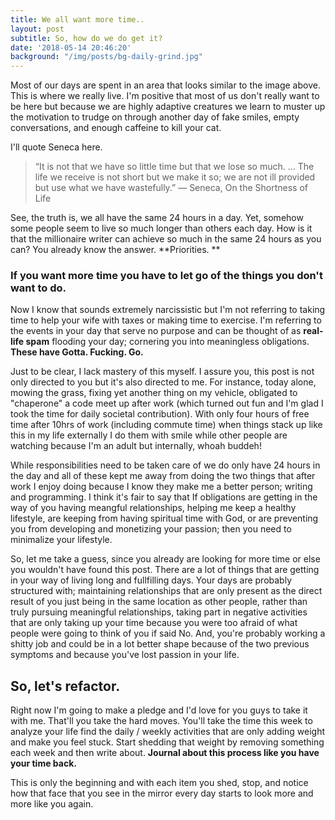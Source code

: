 ```yaml
---
title: We all want more time..
layout: post
subtitle: So, how do we do get it?
date: '2018-05-14 20:46:20'
background: "/img/posts/bg-daily-grind.jpg"
---
```


Most of our days are spent in an area that looks similar to the image above. This is where we really live. I'm positive that most of us don't really want to be here but because we are highly adaptive creatures we learn to muster up the motivation to trudge on through another day of fake smiles, empty conversations, and enough caffeine to kill your cat. 

I'll quote Seneca here.

> “It is not that we have so little time but that we lose so much. ... The life we receive is not short but we make it so; we are not ill provided but use what we have wastefully.” 
― Seneca, On the Shortness of Life 

See, the truth is, we all have the same 24 hours in a day. Yet, somehow some people seem to live so much longer than others each day. How is it that the millionaire writer can achieve so much in the same 24 hours as you can? You already know the answer. **Priorities. **

### If you want more time you have to let go of the things you don't want to do.

Now I know that sounds extremely narcissistic but I'm not referring to taking time to help your wife with taxes or making time to exercise. I'm referring to the events in your day that serve no purpose and can be thought of as **real-life spam** flooding your day; cornering you into meaningless obligations. **These have Gotta. Fucking. Go.**

Just to be clear, I lack mastery of this myself. I assure you, this post is not only directed to you but it's also directed to me. For instance, today alone, mowing the grass, fixing yet another thing on my vehicle, obligated to "chaperone"  a code meet up after work (which turned out fun and I'm glad I took the time for daily societal contribution). With only four hours of free time after 10hrs of work (including commute time) when things stack up like this in my life externally I do them with smile while other people are watching because I'm an adult but internally, whoah buddeh!

While responsibilities need to be taken care of we do only have 24 hours in the day and all of these kept me away from doing the two things that after work I enjoy doing because I know they make me a better person; writing and programming. I think it's fair to say that If obligations are getting in the way of you having meangful relationships, helping me keep a healthy lifestyle, are keeping from having spiritual time with God, or are preventing you from developing and monetizing your passion; then you need to minimalize your lifestyle.

So, let me take a guess, since you already are looking for more time or else you wouldn't have found this post. There are a lot of things that are getting in your way of living long and fullfilling days. Your days are probably structured with; maintaining relationships that are only present as the direct result of you just being in the same location as other people, rather than truly pursuing meaningful relationships, taking part in negative activities that are only taking up your time because you were too afraid of what people were going to think of you if said No. And, you're probably working a shitty job and could be in a lot better shape because of the two previous symptoms and because you've lost passion in your life. 

## So, let's refactor.

Right now I'm going to make a pledge and I'd love for you guys to take it with me. That'll you take the hard moves. You'll take the time this week to analyze your life find the daily / weekly activities that are only adding weight and make you feel stuck. Start shedding that weight by removing something each week and then write about. **Journal about this process like you have your time back.** 

This is only the beginning and with each item you shed, stop, and notice how that face that you see in the mirror every day starts to look more and more like you again.